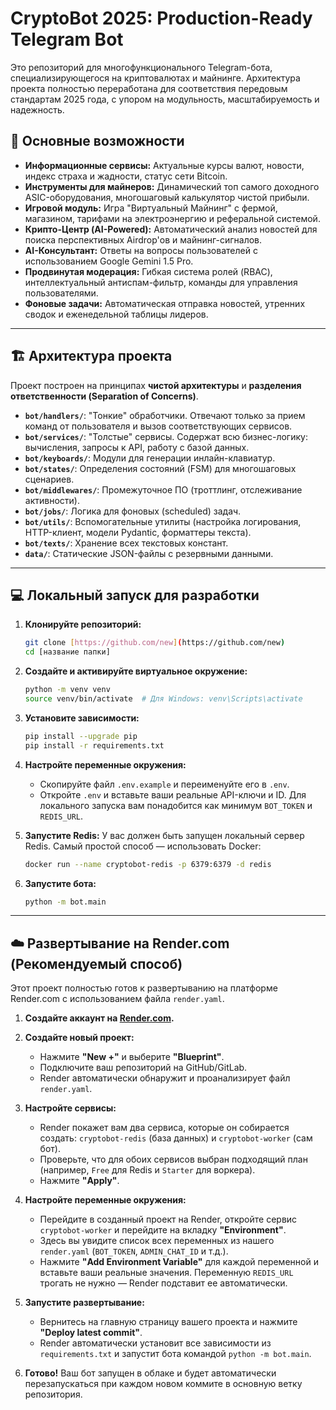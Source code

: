 # CryptoBot 2025: Production-Ready Telegram Bot

Это репозиторий для многофункционального Telegram-бота, специализирующегося на криптовалютах и майнинге. Архитектура проекта полностью переработана для соответствия передовым стандартам 2025 года, с упором на модульность, масштабируемость и надежность.

## 🚀 Основные возможности

* **Информационные сервисы:** Актуальные курсы валют, новости, индекс страха и жадности, статус сети Bitcoin.
* **Инструменты для майнеров:** Динамический топ самого доходного ASIC-оборудования, многошаговый калькулятор чистой прибыли.
* **Игровой модуль:** Игра "Виртуальный Майнинг" с фермой, магазином, тарифами на электроэнергию и реферальной системой.
* **Крипто-Центр (AI-Powered):** Автоматический анализ новостей для поиска перспективных Airdrop'ов и майнинг-сигналов.
* **AI-Консультант:** Ответы на вопросы пользователей с использованием Google Gemini 1.5 Pro.
* **Продвинутая модерация:** Гибкая система ролей (RBAC), интеллектуальный антиспам-фильтр, команды для управления пользователями.
* **Фоновые задачи:** Автоматическая отправка новостей, утренних сводок и еженедельной таблицы лидеров.

---

## 🏗️ Архитектура проекта

Проект построен на принципах **чистой архитектуры** и **разделения ответственности (Separation of Concerns)**.

* **`bot/handlers/`**: "Тонкие" обработчики. Отвечают только за прием команд от пользователя и вызов соответствующих сервисов.
* **`bot/services/`**: "Толстые" сервисы. Содержат всю бизнес-логику: вычисления, запросы к API, работу с базой данных.
* **`bot/keyboards/`**: Модули для генерации инлайн-клавиатур.
* **`bot/states/`**: Определения состояний (FSM) для многошаговых сценариев.
* **`bot/middlewares/`**: Промежуточное ПО (троттлинг, отслеживание активности).
* **`bot/jobs/`**: Логика для фоновых (scheduled) задач.
* **`bot/utils/`**: Вспомогательные утилиты (настройка логирования, HTTP-клиент, модели Pydantic, форматтеры текста).
* **`bot/texts/`**: Хранение всех текстовых констант.
* **`data/`**: Статические JSON-файлы с резервными данными.

---

## 💻 Локальный запуск для разработки

1.  **Клонируйте репозиторий:**
    ```bash
    git clone [https://github.com/new](https://github.com/new)
    cd [название папки]
    ```

2.  **Создайте и активируйте виртуальное окружение:**
    ```bash
    python -m venv venv
    source venv/bin/activate  # Для Windows: venv\Scripts\activate
    ```

3.  **Установите зависимости:**
    ```bash
    pip install --upgrade pip
    pip install -r requirements.txt
    ```

4.  **Настройте переменные окружения:**
    * Скопируйте файл `.env.example` и переименуйте его в `.env`.
    * Откройте `.env` и вставьте ваши реальные API-ключи и ID. Для локального запуска вам понадобится как минимум `BOT_TOKEN` и `REDIS_URL`.

5.  **Запустите Redis:**
    У вас должен быть запущен локальный сервер Redis. Самый простой способ — использовать Docker:
    ```bash
    docker run --name cryptobot-redis -p 6379:6379 -d redis
    ```

6.  **Запустите бота:**
    ```bash
    python -m bot.main
    ```

---

## ☁️ Развертывание на Render.com (Рекомендуемый способ)

Этот проект полностью готов к развертыванию на платформе Render.com с использованием файла `render.yaml`.

1.  **Создайте аккаунт на [Render.com](https://render.com/).**

2.  **Создайте новый проект:**
    * Нажмите **"New +"** и выберите **"Blueprint"**.
    * Подключите ваш репозиторий на GitHub/GitLab.
    * Render автоматически обнаружит и проанализирует файл `render.yaml`.

3.  **Настройте сервисы:**
    * Render покажет вам два сервиса, которые он собирается создать: `cryptobot-redis` (база данных) и `cryptobot-worker` (сам бот).
    * Проверьте, что для обоих сервисов выбран подходящий план (например, `Free` для Redis и `Starter` для воркера).
    * Нажмите **"Apply"**.

4.  **Настройте переменные окружения:**
    * Перейдите в созданный проект на Render, откройте сервис `cryptobot-worker` и перейдите на вкладку **"Environment"**.
    * Здесь вы увидите список всех переменных из нашего `render.yaml` (`BOT_TOKEN`, `ADMIN_CHAT_ID` и т.д.).
    * Нажмите **"Add Environment Variable"** для каждой переменной и вставьте ваши реальные значения. Переменную `REDIS_URL` трогать не нужно — Render подставит ее автоматически.

5.  **Запустите развертывание:**
    * Вернитесь на главную страницу вашего проекта и нажмите **"Deploy latest commit"**.
    * Render автоматически установит все зависимости из `requirements.txt` и запустит бота командой `python -m bot.main`.

6.  **Готово!** Ваш бот запущен в облаке и будет автоматически перезапускаться при каждом новом коммите в основную ветку репозитория.

